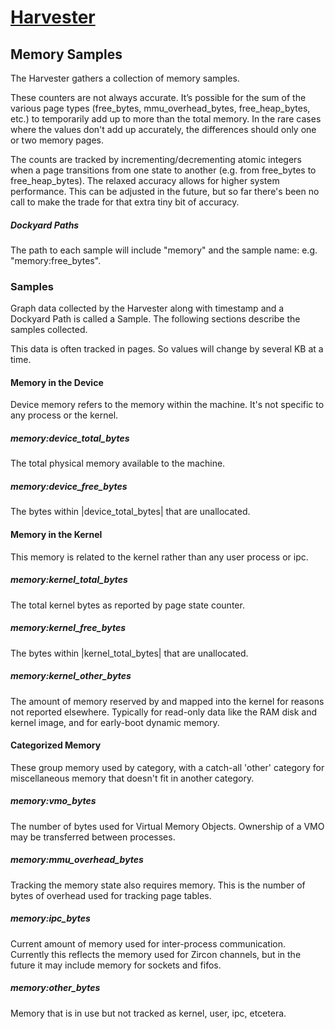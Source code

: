 # [Harvester](README.md)

## Memory Samples

The Harvester gathers a collection of memory samples.

These counters are not always accurate. It’s possible for the sum of the various
page types (free_bytes, mmu_overhead_bytes, free_heap_bytes, etc.) to
temporarily add up to more than the total memory. In the rare cases where the
values don't add up accurately, the differences should only one or two memory
pages.

The counts are tracked by incrementing/decrementing atomic integers when a page
transitions from one state to another (e.g. from free_bytes to free_heap_bytes).
The relaxed accuracy allows for higher system performance. This can be adjusted
in the future, but so far there's been no call to make the trade for that extra
tiny bit of accuracy.

##### Dockyard Paths

The path to each sample will include "memory" and the sample name:
e.g. "memory:free_bytes".

### Samples

Graph data collected by the Harvester along with timestamp and a Dockyard Path
is called a Sample. The following sections describe the samples collected.

This data is often tracked in pages. So values will change by several KB at a
time.

#### Memory in the Device
Device memory refers to the memory within the machine. It's not specific to any
process or the kernel.

##### memory:device_total_bytes
The total physical memory available to the machine.

##### memory:device_free_bytes
The bytes within |device_total_bytes| that are unallocated.

#### Memory in the Kernel
This memory is related to the kernel rather than any user process or ipc.

##### memory:kernel_total_bytes
The total kernel bytes as reported by page state counter.

##### memory:kernel_free_bytes
The bytes within |kernel_total_bytes| that are unallocated.

##### memory:kernel_other_bytes
The amount of memory reserved by and mapped into the kernel for reasons not
reported elsewhere. Typically for read-only data like the RAM disk and kernel
image, and for early-boot dynamic memory.

#### Categorized Memory
These group memory used by category, with a catch-all 'other' category for
miscellaneous memory that doesn't fit in another category.

##### memory:vmo_bytes
The number of bytes used for Virtual Memory Objects. Ownership of a VMO may be
transferred between processes.

##### memory:mmu_overhead_bytes
Tracking the memory state also requires memory. This is the number of bytes of
overhead used for tracking page tables.

##### memory:ipc_bytes
Current amount of memory used for inter-process communication. Currently this
reflects the memory used for Zircon channels, but in the future it may include
memory for sockets and fifos.

##### memory:other_bytes
Memory that is in use but not tracked as kernel, user, ipc, etcetera.
